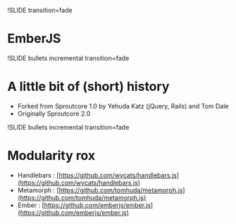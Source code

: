 !SLIDE transition=fade
# EmberJS

!SLIDE bullets incremental transition=fade
# A little bit of (short) history

* Forked from Sproutcore 1.0 by Yehuda Katz (jQuery, Rails) and Tom Dale
* Originally Sproutcore 2.0

!SLIDE bullets incremental transition=fade
# Modularity rox

* Handlebars : [https://github.com/wycats/handlebars.js](https://github.com/wycats/handlebars.js)
* Metamorph  : [https://github.com/tomhuda/metamorph.js](https://github.com/tomhuda/metamorph.js)
* Ember      : [https://github.com/emberjs/ember.js](https://github.com/emberjs/ember.js)
